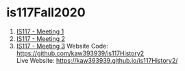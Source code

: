 # is117Fall2020
1.  [IS117 - Meeting 1](https://youtu.be/4BAu9-E20TE)
2.  [IS117 - Meeting 2](https://youtu.be/wxobyWHPGQs)
3.  [IS117 - Meeting 3](https://youtu.be/cGxCEiDawDw) 
Website Code: https://github.com/kaw393939/is117History2  
Live Website: https://kaw393939.github.io/is117History2/

